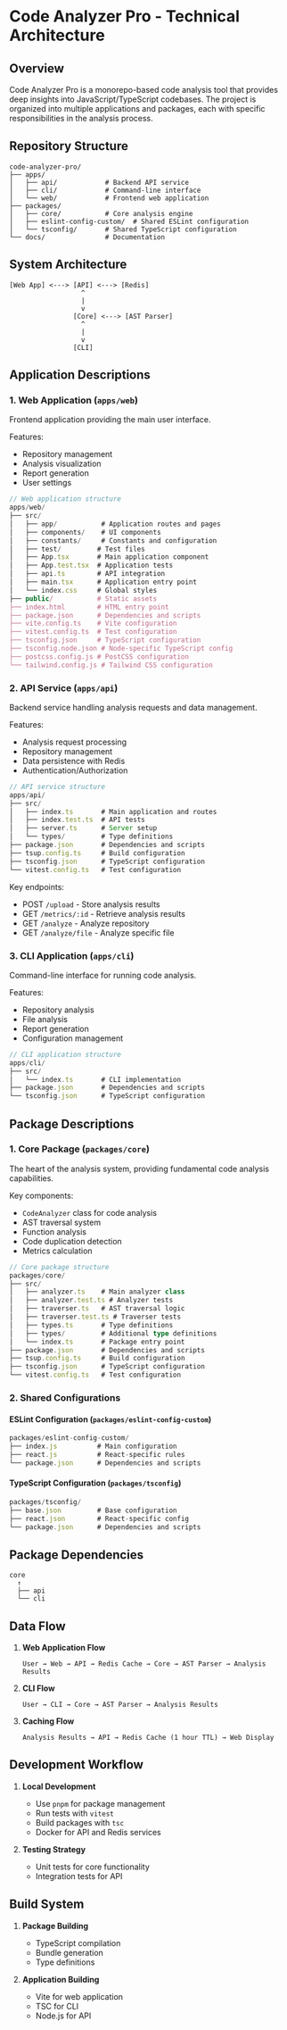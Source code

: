 # Code Analyzer Pro - Technical Architecture

## Overview

Code Analyzer Pro is a monorepo-based code analysis tool that provides deep insights into JavaScript/TypeScript codebases. The project is organized into multiple applications and packages, each with specific responsibilities in the analysis process.

## Repository Structure

```
code-analyzer-pro/
├── apps/
│   ├── api/            # Backend API service
│   ├── cli/            # Command-line interface
│   └── web/            # Frontend web application
├── packages/
│   ├── core/           # Core analysis engine
│   ├── eslint-config-custom/  # Shared ESLint configuration
│   └── tsconfig/       # Shared TypeScript configuration
└── docs/               # Documentation
```

## System Architecture

```
[Web App] <---> [API] <---> [Redis]
                  ^
                  |
                  v
                [Core] <---> [AST Parser]
                  ^
                  |
                  v
                [CLI]
```

## Application Descriptions

### 1. Web Application (`apps/web`)

Frontend application providing the main user interface.

Features:
- Repository management
- Analysis visualization
- Report generation
- User settings

```typescript
// Web application structure
apps/web/
├── src/
│   ├── app/           # Application routes and pages
│   ├── components/    # UI components
│   ├── constants/     # Constants and configuration
│   ├── test/         # Test files
│   ├── App.tsx       # Main application component
│   ├── App.test.tsx  # Application tests
│   ├── api.ts        # API integration
│   ├── main.tsx      # Application entry point
│   └── index.css     # Global styles
├── public/           # Static assets
├── index.html        # HTML entry point
├── package.json      # Dependencies and scripts
├── vite.config.ts    # Vite configuration
├── vitest.config.ts  # Test configuration
├── tsconfig.json     # TypeScript configuration
├── tsconfig.node.json # Node-specific TypeScript config
├── postcss.config.js # PostCSS configuration
└── tailwind.config.js # Tailwind CSS configuration
```

### 2. API Service (`apps/api`)

Backend service handling analysis requests and data management.

Features:
- Analysis request processing
- Repository management
- Data persistence with Redis
- Authentication/Authorization

```typescript
// API service structure
apps/api/
├── src/
│   ├── index.ts       # Main application and routes
│   ├── index.test.ts  # API tests
│   ├── server.ts      # Server setup
│   └── types/         # Type definitions
├── package.json       # Dependencies and scripts
├── tsup.config.ts     # Build configuration
├── tsconfig.json      # TypeScript configuration
└── vitest.config.ts   # Test configuration
```

Key endpoints:
- POST `/upload` - Store analysis results
- GET `/metrics/:id` - Retrieve analysis results
- GET `/analyze` - Analyze repository
- GET `/analyze/file` - Analyze specific file

### 3. CLI Application (`apps/cli`)

Command-line interface for running code analysis.

Features:
- Repository analysis
- File analysis
- Report generation
- Configuration management

```typescript
// CLI application structure
apps/cli/
├── src/
│   └── index.ts       # CLI implementation
├── package.json       # Dependencies and scripts
└── tsconfig.json      # TypeScript configuration
```

## Package Descriptions

### 1. Core Package (`packages/core`)

The heart of the analysis system, providing fundamental code analysis capabilities.

Key components:
- `CodeAnalyzer` class for code analysis
- AST traversal system
- Function analysis
- Code duplication detection
- Metrics calculation

```typescript
// Core package structure
packages/core/
├── src/
│   ├── analyzer.ts    # Main analyzer class
│   ├── analyzer.test.ts # Analyzer tests
│   ├── traverser.ts   # AST traversal logic
│   ├── traverser.test.ts # Traverser tests
│   ├── types.ts       # Type definitions
│   ├── types/         # Additional type definitions
│   └── index.ts       # Package entry point
├── package.json       # Dependencies and scripts
├── tsup.config.ts     # Build configuration
├── tsconfig.json      # TypeScript configuration
└── vitest.config.ts   # Test configuration
```

### 2. Shared Configurations

#### ESLint Configuration (`packages/eslint-config-custom`)
```typescript
packages/eslint-config-custom/
├── index.js          # Main configuration
├── react.js          # React-specific rules
└── package.json      # Dependencies and scripts
```

#### TypeScript Configuration (`packages/tsconfig`)
```typescript
packages/tsconfig/
├── base.json         # Base configuration
├── react.json        # React-specific config
└── package.json      # Dependencies and scripts
```

## Package Dependencies

```
core
  ↑
  ├── api
  └── cli
```

## Data Flow

1. **Web Application Flow**
   ```
   User → Web → API → Redis Cache → Core → AST Parser → Analysis Results
   ```

2. **CLI Flow**
   ```
   User → CLI → Core → AST Parser → Analysis Results
   ```

3. **Caching Flow**
   ```
   Analysis Results → API → Redis Cache (1 hour TTL) → Web Display
   ```

## Development Workflow

1. **Local Development**
   - Use `pnpm` for package management
   - Run tests with `vitest`
   - Build packages with `tsc`
   - Docker for API and Redis services

3. **Testing Strategy**
   - Unit tests for core functionality
   - Integration tests for API

## Build System

1. **Package Building**
   - TypeScript compilation
   - Bundle generation
   - Type definitions

2. **Application Building**
   - Vite for web application
   - TSC for CLI
   - Node.js for API